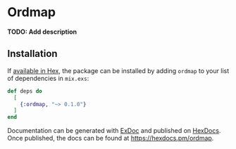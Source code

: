 # Ordmap

**TODO: Add description**

## Installation

If [available in Hex](https://hex.pm/docs/publish), the package can be installed
by adding `ordmap` to your list of dependencies in `mix.exs`:

```elixir
def deps do
  [
    {:ordmap, "~> 0.1.0"}
  ]
end
```

Documentation can be generated with [ExDoc](https://github.com/elixir-lang/ex_doc)
and published on [HexDocs](https://hexdocs.pm). Once published, the docs can
be found at <https://hexdocs.pm/ordmap>.

